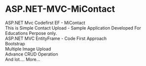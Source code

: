 # ASP.NET-MVC-MiContact
ASP.NET Mvc Codefirst EF -  MiContact <br>
This is Simple Contact Upload - Sample Application Developed For Educations Perpose only.<br>
ASP.NET MVC EntityFrame - Code First Approach<br>
Bootstrap<br>
Multiple Image Upload<br>
Advance CRUD Operation<br>
And lot.... More...
